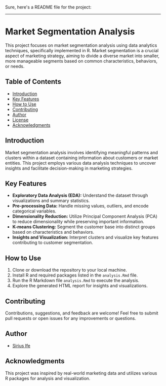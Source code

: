 Sure, here's a README file for the project:

---

# Market Segmentation Analysis

This project focuses on market segmentation analysis using data analytics techniques, specifically implemented in R. Market segmentation is a crucial aspect of marketing strategy, aiming to divide a diverse market into smaller, more manageable segments based on common characteristics, behaviors, or needs.

## Table of Contents

- [Introduction](#introduction)
- [Key Features](#key-features)
- [How to Use](#how-to-use)
- [Contributing](#contributing)
- [Author](#author)
- [License](#license)
- [Acknowledgments](#acknowledgments)

## Introduction

Market segmentation analysis involves identifying meaningful patterns and clusters within a dataset containing information about customers or market entities. This project employs various data analysis techniques to uncover insights and facilitate decision-making in marketing strategies.

## Key Features

- **Exploratory Data Analysis (EDA):** Understand the dataset through visualizations and summary statistics.
- **Pre-processing Data:** Handle missing values, outliers, and encode categorical variables.
- **Dimensionality Reduction:** Utilize Principal Component Analysis (PCA) to reduce dimensionality while preserving important information.
- **K-means Clustering:** Segment the customer base into distinct groups based on characteristics and behaviors.
- **Insights and Visualization:** Interpret clusters and visualize key features contributing to customer segmentation.

## How to Use

1. Clone or download the repository to your local machine.
2. Install R and required packages listed in the `analysis.Rmd` file.
3. Run the R Markdown file `analysis.Rmd` to execute the analysis.
4. Explore the generated HTML report for insights and visualizations.

## Contributing

Contributions, suggestions, and feedback are welcome! Feel free to submit pull requests or open issues for any improvements or questions.

## Author

- [Sirius Ife](https://github.com/Sirius-Ife)

## Acknowledgments

This project was inspired by real-world marketing data and utilizes various R packages for analysis and visualization.
